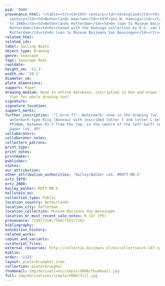 ```yaml
---
pid: '9806'
provenance_html: "<table><tr><td>19th century</td><td>England</td><td>John Binmer</td></tr><tr><td>20th
  century</td><td>Netherlands Haarlem</td><td>Franz W. Koenigs</td></tr><tr><td>1935
  to 1940</td><td>Netherlands Rotterdam</td><td>On loan to Museum Boijmans Van Beuningen</td></tr><tr><td></td><td>Netherlands
  Rotterdam</td><td>Purchased with the Koenigs collection by D.G. van Benuningen</td></tr><tr><td>1940</td><td>Netherlands
  Rotterdam</td><td>On loan to Museum Boijmans Van Beuningen</td></tr></table>"
related_html: 
related_ids: 
label: Sailing Boats
object_type: Drawing
genre: Seascape
tags: Seascape Boat
realdate: 
height_cm: '11.3'
width_cm: '19.1'
diameter_cm: 
plate_dimensions: 
support: Paper
drawing_medium: None in online database; inscription in Pen and brown ink, so assume
  that for whole drawing too?
signature: 
signature_location: 
support_marks: 
further_inscription: '"l.brve.ft"; Watermark: none in the drawing (vV, 8P, fine),
  watermark type Ring (Anneau) with inscribed letter T and letter L below (50x25mm,
  PP28mm, between P2-3 from the top, in the centre of the left half) in the backing
  paper (vV, 4P)'
collaborators: 
collaborator_notes: 
collectors_patrons: 
print_type: 
print_notes: 
printmaker: 
publisher: 
states: 
our_attribution: 
other_attribution_authorities: 'Bailey/Walker cat. #ROTT.MB.5'
ertz_1979: 
ertz_2008: 
bailey_walker: ROTT.MB.5
hollstein_no: 
collection_type: Public
location_country: Netherlands
location_city: Rotterdam
location_collection: Museum Boijmans Van Beuningen
location_or_most_recent_sale_notes: N 147 (PK)
provenance: 7158|7159|7160|7161|7162
bibliography: 
exhibition_history: 
related_works: 
copies_and_variants: 
curatorial_files: 
external_resources: http://collectie.boijmans.nl/en/collection/n-147-(pk)
biblio: 
order: '1125'
layout: pieterbrueghel_item
collection: pieterbrueghel
thumbnail: img/derivatives/simple/9806/thumbnail.jpg
full: img/derivatives/simple/9806/full.jpg
---
```


